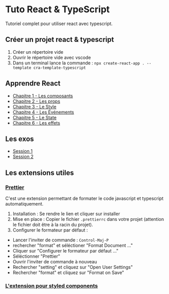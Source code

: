# Tuto React & TypeScript

Tutoriel complet pour utiliser react avec typescript.

## Créer un projet react & typescript

1. Créer un répertoire vide
2. Ouvrir le répertoire vide avec vscode
3. Dans un terminal lance la commande : `npx create-react-app . --template cra-template-typescript`

## Apprendre React

- [Chapitre 1 - Les composants](./doc/components.md)
- [Chapitre 2 - Les props](./doc/props.md)
- [Chapitre 3 - Le Style](./doc/style.md)
- [Chapitre 4 - Les Événements](./doc/events.md)
- [Chapitre 5 - Le State](./doc/state.md)
- [Chapitre 6 - Les effets](./doc/effects.md)

## Les exos

- [Session 1](./doc/exos/session1.md)
- [Session 2](./doc/exos/session2.md)

## Les extensions utiles

### [Prettier](https://marketplace.visualstudio.com/items?itemName=esbenp.prettier-vscode)

C'est une extension permettant de formater le code javascript et typescript automatiquement.

1. Installation : Se rendre le lien et cliquer sur installer
2. Mise en place : Copier le fichier `.prettierrc` dans votre projet (attention le fichier doit être à la racin du projet).
3. Configurer le formateur par défaut :

- Lancer l'inviter de commande : `Control-Maj-P`
- rechercher "format" et séléctioner "Format Document ..."
- Cliquer sur "Configurer le formateur par défaut ..."
- Séléctionner "Prettier"
- Ouvrir l'inviter de commande à nouveau
- Rechercher "setting" et cliquez sur "Open User Settings"
- Rechercher "format" et cliquez sur "Format on Save"

### [L'extension pour styled components](https://marketplace.visualstudio.com/items?itemName=styled-components.vscode-styled-components)
